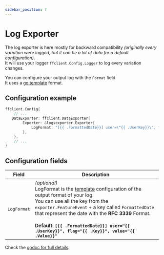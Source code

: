 ```yaml
---
sidebar_position: 7
---
```


# Log Exporter
The log exporter is here mostly for backward compatibility *(originally every variation were logged, but it can be a lot of data for a default configuration)*.  
It will use your logger `ffclient.Config.Logger` to log every variation changes.

You can configure your output log with the `Format` field.  
It uses a [go template](https://golang.org/pkg/text/template/) format.

## Configuration example
```go linenums="1"
ffclient.Config{
    // ...
   DataExporter: ffclient.DataExporter{
        Exporter: &logsexporter.Exporter{
            LogFormat: "[{{ .FormattedDate}}] user=\"{{ .UserKey}}\", flag=\"{{ .Key}}\", value=\"{{ .Value}}\"",
        },
    },
    // ...
}
```

## Configuration fields
| Field       | Description                                                                                                                                                                                                                                                                                                                                                                                     |
|-------------|-------------------------------------------------------------------------------------------------------------------------------------------------------------------------------------------------------------------------------------------------------------------------------------------------------------------------------------------------------------------------------------------------|
| `LogFormat` | *(optional)*<br/>LogFormat is the [template](https://golang.org/pkg/text/template/) configuration of the output format of your log.<br/>You can use all the key from the `exporter.FeatureEvent` + a key called `FormattedDate` that represent the date with the **RFC 3339** Format.<br/><br/>**Default: `[{{ .FormattedDate}}] user="{{ .UserKey}}", flag="{{ .Key}}", value="{{ .Value}}"`** |

Check the [godoc for full details](https://pkg.go.dev/github.com/thomaspoignant/go-feature-flag/exporter/logsexporter).
